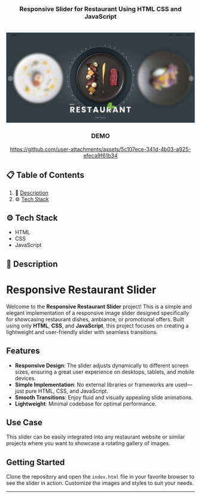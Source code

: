 <div align="center">

  <h3 align="center">Responsive Slider for Restaurant Using HTML CSS and JavaScript</h3>
  <br />
      <img src="https://github.com/Rotaralexc/Responsive-Slider-4/blob/93162ea2a75d71cdf4e80b9521b8792156b0cc2f/ResponsiveSlider4.png" alt="Project Banner">
  <br />

  <h3 align="center">DEMO</h3>

 https://github.com/user-attachments/assets/5c107ece-341d-4b03-a925-efeca9f61b34


</div>

## 📋 <a name="table">Table of Contents</a>

1. 🤖 [Description](#description)
2. ⚙️ [Tech Stack](#tech-stack)


## <a name="tech-stack">⚙️ Tech Stack</a>

- HTML
- CSS
- JavaScript

## <a name="description">🤖 Description</a>

# Responsive Restaurant Slider

Welcome to the **Responsive Restaurant Slider** project! This is a simple and elegant implementation of a responsive image slider designed specifically for showcasing restaurant dishes, ambiance, or promotional offers. Built using only **HTML**, **CSS**, and **JavaScript**, this project focuses on creating a lightweight and user-friendly slider with seamless transitions.

## Features

- **Responsive Design**: The slider adjusts dynamically to different screen sizes, ensuring a great user experience on desktops, tablets, and mobile devices.
- **Simple Implementation**: No external libraries or frameworks are used—just pure HTML, CSS, and JavaScript.
- **Smooth Transitions**: Enjoy fluid and visually appealing slide animations.
- **Lightweight**: Minimal codebase for optimal performance.

## Use Case

This slider can be easily integrated into any restaurant website or similar projects where you want to showcase a rotating gallery of images.

## Getting Started

Clone the repository and open the `index.html` file in your favorite browser to see the slider in action. Customize the images and styles to suit your needs.

---
